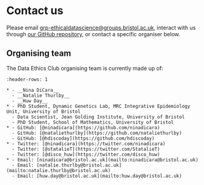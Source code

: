 # Contact us

Please email [grp-ethicaldatascience@groups.bristol.ac.uk](mailto:grp-ethicaldatascience@groups.bristol.ac.uk), interact with us through [our GitHub repository](https://github.com/very-good-science/data-ethics-club), or contact a specific organiser below.


## Organising team
The Data Ethics Club organising team is currently made up of:

```{list-table}
:header-rows: 1

* - __Nina DiCara__
  - __Natalie Thurlby__
  - __Huw Day__
* - PhD Student, Dynamic Genetics Lab, MRC Integrative Epidemiology Unit, University of Bristol
  - Data Scientist, Jean Golding Institute, University of Bristol
  - PhD Student, School of Mathematics, University of Bristol
* - GitHub: [@ninadicara](https://github.com/ninadicara)
  - GitHub: [@nataliethurlby](https://github.com/nataliethurlby)
  - GitHub: [@hdiscoday](https://github.com/hdiscoday)
* - Twitter: [@ninadicara](https://twitter.com/ninadicara)
  - Twitter: [@statalieT](https://twitter.com/StatalieT)
  - Twitter: [@disco_huw](https://twitter.com/disco_huw)
* - Email: [ninadicara@bristol.ac.uk](mailto:ninadicara@bristol.ac.uk)
  - Email: [natalie.thurlby@bristol.ac.uk](mailto:natalie.thurlby@bristol.ac.uk)
  - Email: [huw.day@bristol.ac.uk](mailto:huw.day@bristol.ac.uk)